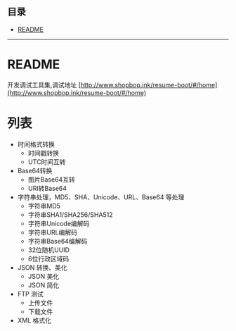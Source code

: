 ## 目录
* [README](#README)

****

README
===========================
开发调试工具集,调试地址 
[http://www.shopbop.ink/resume-boot/#/home](http://www.shopbop.ink/resume-boot/#/home)

# 列表

- 时间格式转换
  - 时间戳转换
  - UTC时间互转
- Base64转换
  - 图片Base64互转
  - URI转Base64
- 字符串处理，MD5、SHA、Unicode、URL、Base64 等处理
  - 字符串MD5
  - 字符串SHA1/SHA256/SHA512
  - 字符串Unicode编解码
  - 字符串URL编解码
  - 字符串Base64编解码
  - 32位随机UUID
  - 6位行政区域码
- JSON 转换、美化
  - JSON 美化
  - JSON 简化
- FTP 测试
  - 上传文件
  - 下载文件
- XML 格式化